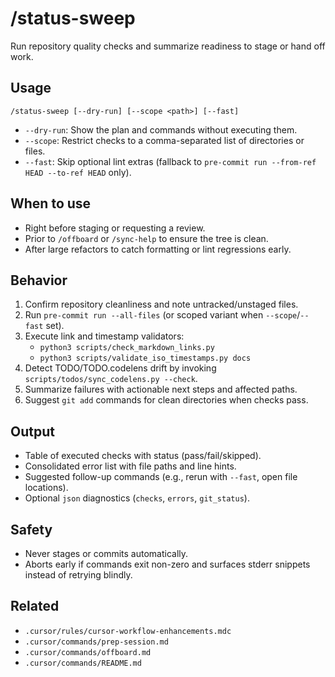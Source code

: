 # /status-sweep

Run repository quality checks and summarize readiness to stage or hand off work.

## Usage

```
/status-sweep [--dry-run] [--scope <path>] [--fast]
```

- `--dry-run`: Show the plan and commands without executing them.
- `--scope`: Restrict checks to a comma-separated list of directories or files.
- `--fast`: Skip optional lint extras (fallback to `pre-commit run --from-ref HEAD --to-ref HEAD` only).

## When to use

- Right before staging or requesting a review.
- Prior to `/offboard` or `/sync-help` to ensure the tree is clean.
- After large refactors to catch formatting or lint regressions early.

## Behavior

1. Confirm repository cleanliness and note untracked/unstaged files.
2. Run `pre-commit run --all-files` (or scoped variant when `--scope`/`--fast` set).
3. Execute link and timestamp validators:
   - `python3 scripts/check_markdown_links.py`
   - `python3 scripts/validate_iso_timestamps.py docs`
4. Detect TODO/TODO.codelens drift by invoking `scripts/todos/sync_codelens.py --check`.
5. Summarize failures with actionable next steps and affected paths.
6. Suggest `git add` commands for clean directories when checks pass.

## Output

- Table of executed checks with status (pass/fail/skipped).
- Consolidated error list with file paths and line hints.
- Suggested follow-up commands (e.g., rerun with `--fast`, open file locations).
- Optional `json` diagnostics (`checks`, `errors`, `git_status`).

## Safety

- Never stages or commits automatically.
- Aborts early if commands exit non-zero and surfaces stderr snippets instead of retrying blindly.

## Related

- `.cursor/rules/cursor-workflow-enhancements.mdc`
- `.cursor/commands/prep-session.md`
- `.cursor/commands/offboard.md`
- `.cursor/commands/README.md`
